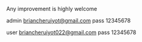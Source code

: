 Any improvement is highly welcome

admin briancheruiyot@gmail.com
pass 12345678

user briancheruiyot022@gmail.com
pass 12345678